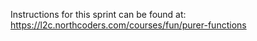 Instructions for this sprint can be found at:
https://l2c.northcoders.com/courses/fun/purer-functions 
